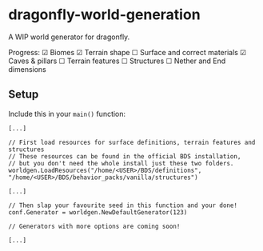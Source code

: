 # dragonfly-world-generation

A WIP world generator for dragonfly.

Progress:
  ☑ Biomes
  ☑ Terrain shape
  ☐ Surface and correct materials
  ☑ Caves & pillars
  ☐ Terrain features
  ☐ Structures
  ☐ Nether and End dimensions

## Setup

Include this in your `main()` function:

```golang
[...]

// First load resources for surface definitions, terrain features and structures
// These resources can be found in the official BDS installation,
// but you don't need the whole install just these two folders.
worldgen.LoadResources("/home/<USER>/BDS/definitions", "/home/<USER>/BDS/behavior_packs/vanilla/structures")

[...]

// Then slap your favourite seed in this function and your done!
conf.Generator = worldgen.NewDefaultGenerator(123)

// Generators with more options are coming soon!

[...]
```